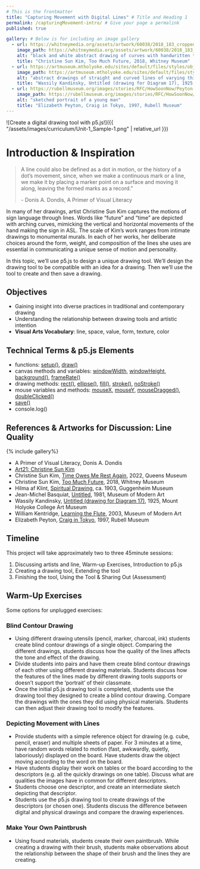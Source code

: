 ```yaml
---
# This is the frontmatter
title: "Capturing Movement with Digital Lines" # Title and Heading 1
permalink: /capturingMovement-intro/ # Give your page a permalink
published: true

gallery: # Below is for including an image gallery
  - url: https://whitneymedia.org/assets/artwork/60038/2018_183_cropped.jpeg
    image_path: https://whitneymedia.org/assets/artwork/60038/2018_183_cropped.jpeg
    alt: "black and white abstract drawing of curves with handwritten text: too much future "
    title: "Christine Sun Kim, Too Much Future, 2018, Whitney Museum"
  - url: https://artmuseum.mtholyoke.edu/sites/default/files/styles/object_image/public/images/mh_1970_1_s_riv_v1-hpr.jpg
    image_path: https://artmuseum.mtholyoke.edu/sites/default/files/styles/object_image/public/images/mh_1970_1_s_riv_v1-hpr.jpg
    alt: "abstract drawings of straight and curved lines of varying thickness"
    title: "Wassily Kandinsky, Untitled (drawing for Diagram 17), 1925, Mount Holyoke College Art Museum"
  - url: https://rubellmuseum.org/images/stories/RFC/HowSoonNow/Peyton-E_Craig-In-Tokyo-300.jpg
    image_path: https://rubellmuseum.org/images/stories/RFC/HowSoonNow/Peyton-E_Craig-In-Tokyo-300.jpg
    alt: "sketched portrait of a young man"
    title: "Elizabeth Peyton, Craig in Tokyo, 1997, Rubell Museum"
---
```


![Create a digital drawing tool with p5.js!]({{ "/assets/images/curriculum/Unit-1_Sample-1.png" | relative_url }})  

# Introduction & Inspiration

> A line could also be defined as a dot in motion, or the history of a dot’s movement, since, when we make a continuous mark or a line, we make it by placing a marker point on a surface and moving it along, leaving the formed marks as a record.” 
>
> \- Donis A. Dondis, A Primer of Visual Literacy

In many of her drawings, artist Christine Sun Kim captures the motions of sign language through lines. Words like “future” and “time” are depicted with arching curves, mimicking the vertical and horizontal movements of the hand making the sign in ASL. The scale of Kim’s work ranges from intimate drawings to monumental murals. In each of her works, her deliberate choices around the form, weight, and composition of the lines she uses are essential in communicating a unique sense of motion and personality. 

In this topic, we’ll use p5.js to design a unique drawing tool. We’ll design the drawing tool to be compatible with an idea for a drawing. Then we’ll use the tool to create and then save a drawing. 


## Objectives
- Gaining insight into diverse practices in traditional and contemporary drawing
- Understanding the relationship between drawing tools and artistic intention
- **Visual Arts Vocabulary**: line, space, value, form, texture, color


## Technical Terms & p5.js Elements
- functions: [setup()](https://p5.js.org/reference/p5/setup/), [draw()](https://p5.js.org/reference/p5/draw/)
- canvas methods and variables: [windowWidth](https://p5.js.org/reference/p5/windowWidth/), [windowHeight](https://p5.js.org/reference/p5/windowHeight/), [background()](https://p5.js.org/reference/p5/background/), [frameRate()](https://p5.js.org/reference/p5/frameRate/)
- drawing methods: [rect()](https://p5.js.org/reference/p5/rect/), [ellipse()](https://p5.js.org/reference/p5/ellipse/),  [fill()](https://p5.js.org/reference/p5/fill/), [stroke()](https://p5.js.org/reference/p5/stroke/), [noStroke()](https://p5.js.org/reference/p5/noStroke/)
- mouse variables and methods: [mouseX](https://p5.js.org/reference/p5/mouseX/), [mouseY](https://p5.js.org/reference/p5/mouseY/), [mouseDragged()](https://p5.js.org/reference/p5/mouseDragged/), [doubleClicked()](https://p5.js.org/reference/p5/doubleClicked/)
- [save()](https://p5.js.org/reference/p5/save/)
- console.log()


## References & Artworks for Discussion: Line Quality
{% include gallery%}
* A Primer of Visual Literacy, Donis A. Dondis
* [Art21: Christine Sun Kim](https://art21.org/watch/art-in-the-twenty-first-century/s11/christine-sun-kim-in-friends-strangers/)
* Christine Sun Kim, [Time Owes Me Rest Again](https://queensmuseum.org/exhibition/christine-sun-kim/), 2022, Queens Museum
* Christine Sun Kim, [Too Much Future](https://whitney.org/exhibitions/christine-sun-kim), 2018, Whitney Museum
* Hilma af Klint, [Spiritual Drawing](https://www.guggenheim.org/audio/track/spiritual-drawings-of-the-five-ca-1903-04), ca. 1903, Guggenheim Museum
* Jean-Michel Basquiat, [Untitled](https://www.moma.org/collection/works/34633?artist_id=370&page=1&sov_referrer=artist), 1981, Museum of Modern Art
* Wassily Kandinsky, [Untitled (drawing for Diagram 17)](https://artmuseum.mtholyoke.edu/object/untitled-drawing-diagram-17), 1925, Mount Holyoke College Art Museum
* William Kentridge, [Learning the Flute](https://www.moma.org/collection/works/91559), 2003, Museum of Modern Art
* Elizabeth Peyton, [Craig in Tokyo](https://rubellmuseum.org/elizabeth-peyton), 1997, Rubell Museum


## Timeline
This project will take approximately two to three 45minute sessions:
1. Discussing artists and line, Warm-up Exercises, Introduction to p5.js
2. Creating a drawing tool, Extending the tool
3. Finishing the tool, Using the Tool & Sharing Out (Assessment)


## Warm-Up Exercises
Some options for unplugged exercises:
### Blind Contour Drawing
- Using different drawing utensils (pencil, marker, charcoal, ink) students create blind contour drawings of a single object. Comparing the different drawings, students discuss how the quality of the lines affects the tone and effect of the drawing. 
- Divide students into pairs and have them create blind contour drawings of each other using different drawing materials. Students discuss how the features of the lines made by different drawing tools supports or doesn’t support the ‘portrait’ of their classmate. 
- Once the initial p5.js drawing tool is completed, students use the drawing tool they designed to create a blind contour drawing. Compare the drawings with the ones they did using physical materials. Students can then adjust their drawing tool to modify the features. 

### Depicting Movement with Lines
- Provide students with a simple reference object for drawing (e.g. cube, pencil, eraser) and multiple sheets of paper. For 3 minutes at a time, have random words related to motion (fast, awkwardly, quietly, laboriously) displayed on the board. Have students draw the object moving according to the word on the board.
- Have students display their work on tables or the board according to the descriptors (e.g. all the quickly drawings on one table). Discuss what are qualities the images have in common for different descriptors. 
- Students choose one descriptor, and create an intermediate sketch depicting that descriptor. 
- Students use the p5.js drawing tool to create drawings of the descriptors (or chosen one). Students discuss the difference between digital and physical drawings and compare the drawing experiences.

### Make Your Own Paintbrush
- Using found materials, students create their own paintbrush. While creating a drawing with their brush, students make observations about the relationship between the shape of their brush and the lines they are creating.
